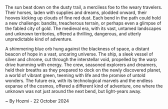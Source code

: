 
The sun beat down on the dusty trail, a merciless foe to the weary travelers. Their horses, laden with supplies and dreams, plodded onward, their hooves kicking up clouds of fine red dust.  Each bend in the path could hold a new challenge: bandits, treacherous terrain, or perhaps even a glimpse of the fabled city of gold.  The medieval era, with its vast, untamed landscapes and unknown territories, offered a thrilling, dangerous, and utterly unpredictable kind of adventure.

A shimmering blue orb hung against the blackness of space, a distant beacon of hope in a vast, uncaring universe.  The ship, a sleek vessel of silver and chrome, cut through the interstellar void, propelled by the warp drive humming with energy. The crew, seasoned explorers and dreamers, held their breaths as they prepared to dock on the newly discovered planet, a world of vibrant green, teeming with life and the promise of untold wonders. The future era, with its technological marvels and the endless expanse of the cosmos, offered a different kind of adventure, one where the unknown was not just around the next bend, but light-years away. 

~ By Hozmi - 22 October 2024
